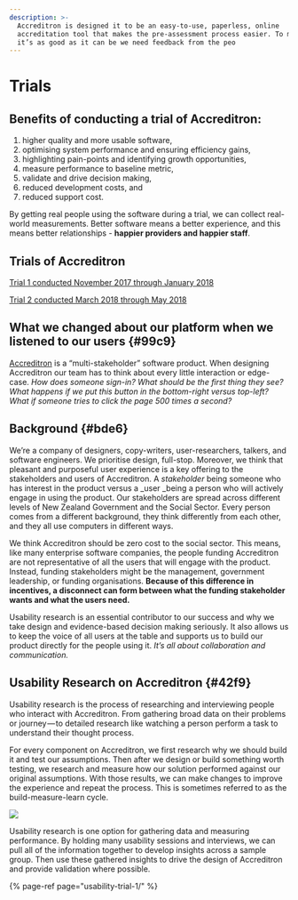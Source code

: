 ```yaml
---
description: >-
  Accreditron is designed it to be an easy-to-use, paperless, online
  accreditation tool that makes the pre-assessment process easier. To make sure
  it’s as good as it can be we need feedback from the peo
---
```


# Trials

## Benefits of conducting a trial of Accreditron:

1. higher quality and more usable software,
2. optimising system performance and ensuring efficiency gains,
3. highlighting pain-points and identifying growth opportunities,
4. measure performance to baseline metric, 
5. validate and drive decision making,
6. reduced development costs, and
7. reduced support cost.

By getting real people using the software during a trial, we can collect real-world measurements. Better software means a better experience, and this means better relationships - **happier providers and happier staff**.

## Trials of Accreditron

[Trial 1 conducted November 2017 through January 2018](usability-trial-1/)

[Trial 2 conducted March 2018 through May 2018](untitled-1/)

## What we changed about our platform when we listened to our users {#99c9}

[Accreditron](http://www.accreditron.com/) is a “multi-stakeholder” software product. When designing Accreditron our team has to think about every little interaction or edge-case. _How does someone sign-in? What should be the first thing they see? What happens if we put this button in the bottom-right versus top-left? What if someone tries to click the page 500 times a second?_

## Background {#bde6}

We’re a company of designers, copy-writers, user-researchers, talkers, and software engineers. We prioritise design, full-stop. Moreover, we think that pleasant and purposeful user experience is a key offering to the stakeholders and users of Accreditron. A _stakeholder_ being someone who has interest in the product versus a _user _being a person who will actively engage in using the product. Our stakeholders are spread across different levels of New Zealand Government and the Social Sector. Every person comes from a different background, they think differently from each other, and they all use computers in different ways.

We think Accreditron should be zero cost to the social sector. This means, like many enterprise software companies, the people funding Accreditron are not representative of all the users that will engage with the product. Instead, funding stakeholders might be the management, government leadership, or funding organisations. **Because of this difference in incentives, a disconnect can form between what the funding stakeholder wants and what the users need.**

Usability research is an essential contributor to our success and why we take design and evidence-based decision making seriously. It also allows us to keep the voice of all users at the table and supports us to build our product directly for the people using it. _It’s all about collaboration and communication._

## Usability Research on Accreditron {#42f9}

Usability research is the process of researching and interviewing people who interact with Accreditron. From gathering broad data on their problems or journey — to detailed research like watching a person perform a task to understand their thought process.

For every component on Accreditron, we first research why we should build it and test our assumptions. Then after we design or build something worth testing, we research and measure how our solution performed against our original assumptions. With those results, we can make changes to improve the experience and repeat the process. This is sometimes referred to as the build-measure-learn cycle.

![](https://cdn-images-1.medium.com/max/800/1*IHae_uwct5UsvaxhAOfMxg.png)

Usability research is one option for gathering data and measuring performance. By holding many usability sessions and interviews, we can pull all of the information together to develop insights across a sample group. Then use these gathered insights to drive the design of Accreditron and provide validation where possible.







{% page-ref page="usability-trial-1/" %}

